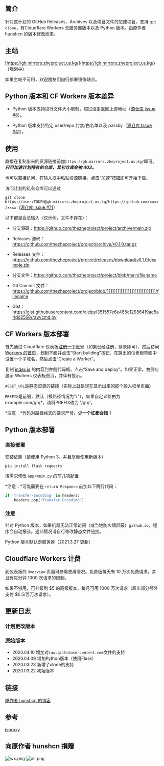 ## 简介

针对这计划的 GitHub Releases、Archives 以及项目文件的加速项目，支持 `git clone`，有Cloudflare Workers 无服务器版本以及 Python 版本。由原作者 hunshcn 的版本修改而来。

## 主站

[https://gh.mirrors.zheproject.us.kg/](https://gh.mirrors.zheproject.us.kg/)（规划中）

如果主站不可用，欢迎朋友们自行部署镜像站点。

## Python 版本和 CF Workers 版本差异

- Python 版本支持进行文件大小限制，超过设定返回上游地址（[源仓库 Issue #8](https://github.com/hunshcn/gh-proxy/issues/8)）。

- Python 版本支持特定 user/repo 封禁/白名单以及 passby（[源仓库 Issue #41](https://github.com/hunshcn/gh-proxy/issues/41)）。

## 使用

直接在复制出来的资源链接前加`https://gh.mirrors.zheproject.us.kg/`即可。***只可加速计划持有的仓库，其它仓库会被 403。***

也可以直接访问，在输入框中粘贴资源链接，点击“加速”按钮即可开始下载。

访问计划的私有仓库可以通过

`git clone https://user:TOKEN@gh.mirrors.zheproject.us.kg/https://github.com/xxxx/xxxx`（[源仓库 Issue #71](https://github.com/hunshcn/gh-proxy/issues/71)）

以下都是合法输入（仅示例，文件不存在）：

- 分支源码：https://github.com/thezheproject/project/archive/main.zip

- Releases 源码：https://github.com/thezheproject/project/archive/v0.1.0.tar.gz

- Releases 文件：https://github.com/thezheproject/project/releases/download/v0.1.0/example.zip

- 分支文件：https://github.com/thezheproject/project/blob/main/filename

- Git Commit 文件：https://github.com/thezheproject/project/blob/1111111111111111111111111111/filename

- Gist：https://gist.githubusercontent.com/cielpy/351557e6e465c12986419ac5a4dd2568/raw/cmd.py

## CF Workers 版本部署

首先通过 Cloudflare 仪表板[注册一个账号](https://dash.cloudflare.com/sign-up)（如果已经注册，登录即可），然后访问 [Workers 的首页](https://workers.cloudflare.com)，划到下面并点击“Start building”按钮，在跳出的仪表板界面中设置一个子域名，然后点击“Create a Worker”。

复制 [index.js](https://cdn.jsdelivr.net/gh/thezheproject/zheproject-ghproxy@master/index.js) 的内容到左侧代码框，点击“Save and deploy”。如果正常，右侧应显示 Workers 仪表板首页，并伴有提示。

`ASSET_URL`是静态资源的链接（实际上就是现在显示出来的那个输入框单页面）

`PREFIX`是前缀，默认（根路径情况为"/"），如果自定义路由为 example.com/gh/*，请将PREFIX改为 '/gh/'。

*注意：*代码对路径格式的要求严苛，**少一个杠都会错！**

## Python 版本部署

<!--
### Docker 部署

```
docker run -d --name="gh-proxy-py" \
  -p 0.0.0.0:80:80 \
  --restart=always \
  hunsh/gh-proxy-py:latest
```

第一个80是你要暴露出去的端口
-->

### 直接部署

安装依赖（请使用 Python 3，并且尽量使用新版本）

```pip install flask requests```

按需求修改 `app/main.py` 的前几项配置

*注意：*可能需要在 `return Response` 前加以下两行代码：
```python
if 'Transfer-Encoding' in headers:
    headers.pop('Transfer-Encoding')
```

### 注意

针对 Python 版本，如果机器无法正常访问（或当地防火墙屏蔽）`github.io`，程序会自动报错。遇此情况请自行修改静态文件链接。

Python 版本默认走服务器（2021.3.27 更新）

## Cloudflare Workers 计费

到仪表板的 `Overview` 页面可参看使用情况。免费版每天有 10 万次免费请求，并且有每分钟 1000 次请求的限制。

如果不够用，可升级到 $5 的高级版本，每月可用 1000 万次请求（超出部分额外支付 $0.5/百万次请求）。

## 更新日志

### 计划更改版本

### 原始版本
* 2020.04.10 增加对`raw.githubusercontent.com`文件的支持
* 2020.04.09 增加Python版本（使用Flask）
* 2020.03.23 新增了clone的支持
* 2020.03.22 初始版本

## 链接

[原作者 hunshcn 的博客](https://hunsh.net)

## 参考

[jsproxy](https://github.com/EtherDream/jsproxy/)

## 向原作者 hunshcn 捐赠

![wx.png](https://img.maocdn.cn/img/2021/04/24/image.md.png)
![ali.png](https://www.helloimg.com/images/2021/04/24/BK9vmb.md.png)
